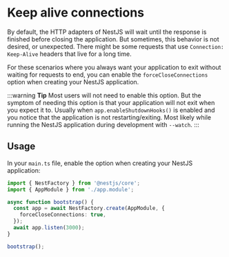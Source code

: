 # Keep alive connections

By default, the HTTP adapters of NestJS will wait until the response is finished before closing the application. But sometimes, this behavior is not desired, or unexpected. There might be some requests that use `Connection: Keep-Alive` headers that live for a long time.

For these scenarios where you always want your application to exit without waiting for requests to end, you can enable the `forceCloseConnections` option when creating your NestJS application.

:::warning **Tip**
Most users will not need to enable this option. But the symptom of needing this option is that your application will not exit when you expect it to. Usually when `app.enableShutdownHooks()` is enabled and you notice that the application is not restarting/exiting. Most likely while running the NestJS application during development with `--watch`.
:::

## Usage

In your `main.ts` file, enable the option when creating your NestJS application:

```typescript
import { NestFactory } from '@nestjs/core';
import { AppModule } from './app.module';

async function bootstrap() {
  const app = await NestFactory.create(AppModule, {
    forceCloseConnections: true,
  });
  await app.listen(3000);
}

bootstrap();
```
